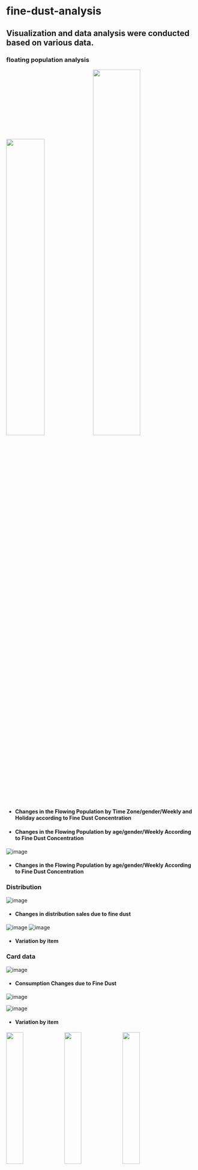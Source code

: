 # fine-dust-analysis

## Visualization and data analysis were conducted based on various data.

### floating population analysis

<img src = "https://user-images.githubusercontent.com/52908154/80012976-1d3da300-8509-11ea-8e8e-37b431bcb610.png" width = 45%><img>
<img src = "https://user-images.githubusercontent.com/52908154/80013066-43634300-8509-11ea-8e92-dc1d47be9dbd.png" width = 50%><img>

* #### Changes in the Flowing Population by Time Zone/gender/Weekly and Holiday according to Fine Dust Concentration
* #### Changes in the Flowing Population by age/gender/Weekly According to Fine Dust Concentration

![image](https://user-images.githubusercontent.com/52908154/80013110-51b15f00-8509-11ea-9457-f804e9b57aab.png)

* #### Changes in the Flowing Population by age/gender/Weekly According to Fine Dust Concentration

### Distribution

![image](https://user-images.githubusercontent.com/52908154/80013235-8ae9cf00-8509-11ea-8608-25ef6e41639c.png)

* #### Changes in distribution sales due to fine dust

![image](https://user-images.githubusercontent.com/52908154/80013288-9ccb7200-8509-11ea-9ff8-809095d996a9.png)
![image](https://user-images.githubusercontent.com/52908154/80013319-a654da00-8509-11ea-973f-381a00ed3851.png)

* #### Variation by item

### Card data

![image](https://user-images.githubusercontent.com/52908154/80013461-e2883a80-8509-11ea-954a-8ab305e358c8.png)

* ####  Consumption Changes due to Fine Dust

![image](https://user-images.githubusercontent.com/52908154/80013488-ed42cf80-8509-11ea-84da-d01da5f3385b.png)

![image](https://user-images.githubusercontent.com/52908154/80013583-11061580-850a-11ea-9313-82502557d8f3.png)

* #### Variation by item

<img src = "https://user-images.githubusercontent.com/52908154/80015062-2b40f300-850c-11ea-96d1-3cca0782735c.png" width = 30%><img>
<img src = "https://user-images.githubusercontent.com/52908154/80015075-309e3d80-850c-11ea-8dc4-a598550ee7d9.png" width = 30%><img>
<img src = "https://user-images.githubusercontent.com/52908154/80015094-3562f180-850c-11ea-80f1-2930ae7d17ef.png" width = 30%><img>

* #### Sales increase when fine dust rises

<img src = "https://user-images.githubusercontent.com/52908154/80015376-98ed1f00-850c-11ea-98cc-8be8bec93a0d.png" width = 90%><img>

* #### Number of card payments according to fine dust concentration  
### Changes in the Flowing Population by Administrative Dong

![image](https://user-images.githubusercontent.com/52908154/80014845-db622c00-850b-11ea-8fe5-5bc4c92e9416.png)  
* ####floating population by time/month

